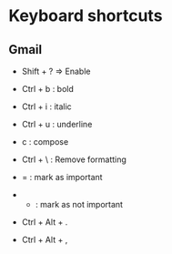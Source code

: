 # Keyboard shortcuts

## Gmail

- Shift + ? => Enable

- Ctrl + b : bold
- Ctrl + i : italic
- Ctrl + u : underline

- c :  compose
- Ctrl + \ : Remove formatting
- = : mark as important
- - : mark as not important



- Ctrl + Alt + .
- Ctrl + Alt + ,
